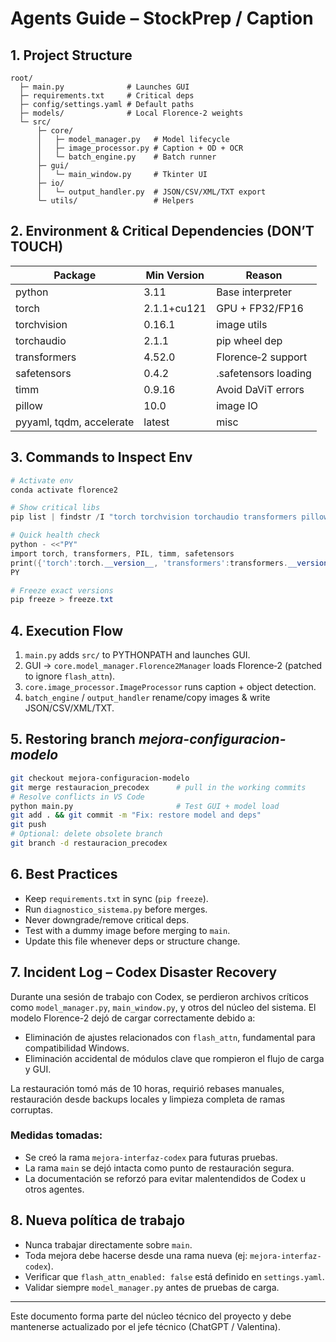 # Agents Guide – StockPrep / Caption

## 1. Project Structure

```
root/
  ├─ main.py              # Launches GUI
  ├─ requirements.txt     # Critical deps
  ├─ config/settings.yaml # Default paths
  ├─ models/              # Local Florence‑2 weights
  └─ src/
      ├─ core/
      │   ├─ model_manager.py   # Model lifecycle
      │   ├─ image_processor.py # Caption + OD + OCR
      │   └─ batch_engine.py    # Batch runner
      ├─ gui/
      │   └─ main_window.py     # Tkinter UI
      ├─ io/
      │   └─ output_handler.py  # JSON/CSV/XML/TXT export
      └─ utils/                 # Helpers
```

## 2. Environment & Critical Dependencies (DON’T TOUCH)

| Package                  | Min Version | Reason               |
| ------------------------ | ----------- | -------------------- |
| python                   | 3.11        | Base interpreter     |
| torch                    | 2.1.1+cu121 | GPU + FP32/FP16      |
| torchvision              | 0.16.1      | image utils          |
| torchaudio               | 2.1.1       | pip wheel dep        |
| transformers             | 4.52.0      | Florence‑2 support   |
| safetensors              | 0.4.2       | .safetensors loading |
| timm                     | 0.9.16      | Avoid DaViT errors   |
| pillow                   | 10.0        | image IO             |
| pyyaml, tqdm, accelerate | latest      | misc                 |

## 3. Commands to Inspect Env

```powershell
# Activate env
conda activate florence2

# Show critical libs
pip list | findstr /I "torch torchvision torchaudio transformers pillow timm safetensors"

# Quick health check
python - <<"PY"
import torch, transformers, PIL, timm, safetensors
print({'torch':torch.__version__, 'transformers':transformers.__version__, 'Pillow':PIL.__version__, 'timm':timm.__version__, 'safetensors':safetensors.__version__, 'GPU': torch.cuda.get_device_name(0) if torch.cuda.is_available() else 'CPU'})
PY

# Freeze exact versions
pip freeze > freeze.txt
```

## 4. Execution Flow

1. `main.py` adds `src/` to PYTHONPATH and launches GUI.
2. GUI → `core.model_manager.Florence2Manager` loads Florence‑2 (patched to ignore `flash_attn`).
3. `core.image_processor.ImageProcessor` runs caption + object detection.
4. `batch_engine` / `output_handler` rename/copy images & write JSON/CSV/XML/TXT.

## 5. Restoring branch *mejora-configuracion-modelo*

```bash
git checkout mejora-configuracion-modelo
git merge restauracion_precodex      # pull in the working commits
# Resolve conflicts in VS Code
python main.py                       # Test GUI + model load
git add . && git commit -m "Fix: restore model and deps"
git push
# Optional: delete obsolete branch
git branch -d restauracion_precodex
```

## 6. Best Practices

- Keep `requirements.txt` in sync (`pip freeze`).
- Run `diagnostico_sistema.py` before merges.
- Never downgrade/remove critical deps.
- Test with a dummy image before merging to `main`.
- Update this file whenever deps or structure change.

## 7. Incident Log – Codex Disaster Recovery

Durante una sesión de trabajo con Codex, se perdieron archivos críticos como `model_manager.py`, `main_window.py`, y otros del núcleo del sistema. El modelo Florence-2 dejó de cargar correctamente debido a:

- Eliminación de ajustes relacionados con `flash_attn`, fundamental para compatibilidad Windows.
- Eliminación accidental de módulos clave que rompieron el flujo de carga y GUI.

La restauración tomó más de 10 horas, requirió rebases manuales, restauración desde backups locales y limpieza completa de ramas corruptas.

### Medidas tomadas:

- Se creó la rama `mejora-interfaz-codex` para futuras pruebas.
- La rama `main` se dejó intacta como punto de restauración segura.
- La documentación se reforzó para evitar malentendidos de Codex u otros agentes.

## 8. Nueva política de trabajo

- Nunca trabajar directamente sobre `main`.
- Toda mejora debe hacerse desde una rama nueva (ej: `mejora-interfaz-codex`).
- Verificar que `flash_attn_enabled: false` está definido en `settings.yaml`.
- Validar siempre `model_manager.py` antes de pruebas de carga.

---

Este documento forma parte del núcleo técnico del proyecto y debe mantenerse actualizado por el jefe técnico (ChatGPT / Valentina).

